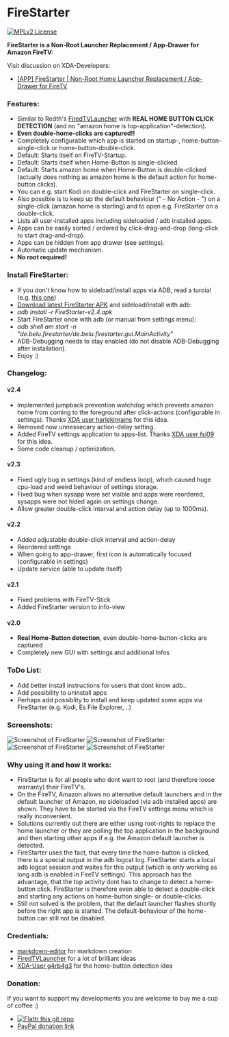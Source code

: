 FireStarter
=========

[![MPLv2 License](http://img.shields.io/badge/license-MPLv2-blue.svg?style=flat-square)](https://www.mozilla.org/MPL/2.0/)

__FireStarter is a Non-Root Launcher Replacement / App-Drawer for Amazon FireTV:__

Visit discussion on XDA-Developers: 
 * [[APP] FireStarter | Non-Root Home Launcher Replacement / App-Drawer for FireTV](http://forum.xda-developers.com/fire-tv/themes-apps/app-root-home-launcher-replacement-app-t3118135)

### Features:
 
 * Similar to Redth's <a href="https://github.com/Redth/FiredTVLauncher" target="_blank">FiredTVLauncher</a> with __REAL HOME BUTTON CLICK DETECTION__ (and no "amazon home is top-application"-detection).
 * __Even double-home-clicks are captured!!__
 * Completely configurable which app is started on startup-, home-button-single-click or home-button-double-click.
 * Default: Starts itself on FireTV-Startup.
 * Default: Starts itself when Home-Button is single-clicked.
 * Default: Starts amazon home when Home-Button is double-clicked (actually does nothing as amazon home is the default action for home-button clicks). 
 * You can e.g. start Kodi on double-click and FireStarter on single-click.
 * Also possible is to keep up the default behaviour (" - No Action - ") on a single-click (amazon home is starting) and to open e.g. FireStarter on a double-click.
 * Lists all user-installed apps including sideloaded / adb installed apps.
 * Apps can be easily sorted / ordered by click-drag-and-drop (long-click to start drag-and-drop).
 * Apps can be hidden from app drawer (see settings).
 * Automatic update mechanism.
 * __No root required!__

### Install FireStarter:

 * If you don't know how to sideload/install apps via ADB, read a turoial (e.g. <a href="http://kodi.wiki/view/HOW-TO:Install_Kodi_on_Fire_TV" target="_blank">this one</a>)
 * <a href="https://github.com/sphinx02/FireStarter/releases" target="_blank">Download latest FireStarter APK</a> and sideload/install with adb: 
 * _adb install -r FireStarter-v2.4.apk_
 * Start FireStarter once with adb (or manual from settings menu): 
 * _adb shell am start -n "de.belu.firestarter/de.belu.firestarter.gui.MainActivity"_
 * ADB-Debugging needs to stay enabled (do not disable ADB-Debugging after installation).
 * Enjoy :)
 
### Changelog:

>
#### v2.4
 * Implemented jumpback prevention watchdog which prevents amazon home from coming to the foreground after click-actions (configurable in settings). Thanks <a href="http://forum.xda-developers.com/showpost.php?p=61096104&postcount=43" target="_blank">XDA user harlekinrains</a> for this idea.
 * Removed now unnessecary action-delay setting.
 * Added FireTV settings application to apps-list. Thanks <a href="http://forum.xda-developers.com/showpost.php?p=61078954&postcount=33" target="_blank">XDA user fsi09</a> for this idea.
 * Some code cleanup / optimization.

>
#### v2.3
 * Fixed ugly bug in settings (kind of endless loop), which caused huge cpu-load and weird behaviour of settings storage.
 * Fixed bug when sysapp were set visible and apps were reordered, sysapps were not hided again on settings change.
 * Allow greater double-click interval and action delay (up to 1000ms).

>
#### v2.2
 * Added adjustable double-click interval and action-delay
 * Reordered settings
 * When going to app-drawer, first icon is automatically focused (configurable in settings)
 * Update service (able to update itself)
 
>
#### v2.1
 * Fixed problems with FireTV-Stick
 * Added FireStarter version to info-view
 
>
#### v2.0
 * __Real Home-Button detection__, even double-home-button-clicks are captured
 * Completely new GUI with settings and additional Infos

### ToDo List:
 * Add better install instructions for users that dont know adb..
 * Add possibility to uninstall apps
 * Perhaps add possiblity to install and keep updated some apps via FireStarter (e.g. Kodi, Es File Explorer, ..)

### Screenshots:

![Screenshot of FireStarter](https://raw.githubusercontent.com/sphinx02/FireStarter/master/firestarter_screenshot_06.png "Screenshot of FireStarter")
![Screenshot of FireStarter](https://raw.githubusercontent.com/sphinx02/FireStarter/master/firestarter_screenshot_07.png "Screenshot of FireStarter")
![Screenshot of FireStarter](https://raw.githubusercontent.com/sphinx02/FireStarter/master/firestarter_screenshot_08.png "Screenshot of FireStarter")
![Screenshot of FireStarter](https://raw.githubusercontent.com/sphinx02/FireStarter/master/firestarter_screenshot_09.png "Screenshot of FireStarter")

### Why using it and how it works:
 * FireStarter is for all people who dont want to root (and therefore loose warranty) their FireTV's.
 * On the FireTV, Amazon allows no alternative default launchers and in the default launcher of Amazon, no sideloaded (via adb installed apps) are shown. They have to be started via the FireTV settings menu which is really inconvenient.
 * Solutions currently out there are either using root-rights to replace the home launcher or they are polling the top application in the background and then starting other apps if e.g. the Amazon default launcher is detected.
 * FireStarter uses the fact, that every time the home-button is clicked, there is a special output in the adb logcat log. FireStarter starts a local adb logcat session and waites for this output (which is only working as long adb is enabled in FireTV settings). This approach has the advantage, that the top activity dont has to change to detect a home-button click. FireStarter is therefore even able to detect a double-click and starting any actions on home-button single- or double-clicks.
 * Still not solved is the problem, that the default launcher flashes shortly before the right app is started. The default-behaviour of the home-button can still not be disabled.

### Credentials:

 * [markdown-editor](https://jbt.github.io/markdown-editor/) for markdown creation
 * [FiredTVLauncher](https://github.com/Redth/FiredTVLauncher) for a lot of brilliant ideas
 * [XDA-User g4rb4g3](http://forum.xda-developers.com/showpost.php?p=56319876&postcount=87) for the home-button detection idea
 
### Donation:
If you want to support my developments you are welcome to buy me a cup of coffee :)
 * [![Flattr this git repo](http://api.flattr.com/button/flattr-badge-large.png)](https://flattr.com/submit/auto?user_id=sphinx02&url=https://github.com/sphinx02/FireStarter&title=FireStarter&language=java&tags=github&category=software)
 * <a href="https://www.paypal.com/cgi-bin/webscr?cmd=_s-xclick&hosted_button_id=KKQ6VU34YGKYS" target="_blank">PayPal donation link</a>
